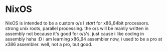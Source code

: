 # NixOS
NixOS is intended to be a custom o/s I *start* for x86_64bit processors. strong unix roots, parallel processing.
the o/s will be mainly written in assembly not because it's good for o/s's, just cause i like coding in assembly
haha :D i am learning x86_64 assembler now, i used to be a pro at x386 assembler. well, not a pro, but good.
